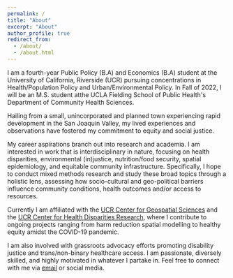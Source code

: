 ```yaml
---
permalink: /
title: "About"
excerpt: "About"
author_profile: true
redirect_from: 
  - /about/
  - /about.html
---
```


I am a fourth-year Public Policy (B.A) and Economics (B.A) student at the University of California, Riverside (UCR) pursuing concentrations in Health/Population Policy and Urban/Environmental Policy. In Fall of 2022, I will be an M.S. student atthe UCLA Fielding School of Public Health's Department of Community Health Sciences.

Hailing from a small, unincorporated and planned town experiencing rapid development in the San Joaquin Valley, my lived experiences and observations have fostered my commitment to equity and social justice. 

My career aspirations branch out into research and academia. I am interested in work that is interdisciplinary in nature, focusing on health disparities, environmental (in)justice, nutrition/food security, spatial epidemiology, and equitable community infrastructure. Specifically, I hope to conduct mixed methods research and study these broad topics through a holistic lens, assessing how socio-cultural and geo-political barriers influence community conditions, health outcomes and/or access to resources. 

Currently I am affiliated with the [UCR Center for Geospatial Sciences](https://spatial.ucr.edu/) and the [UCR Center for Health Disparities Research](https://healthdisparities.ucr.edu/), where I contribute to ongoing projects ranging from harm reduction spatial modelling to healthy equity amidst the COVID-19 pandemic. 

I am also involved with grassroots advocacy efforts promoting disability justice and trans/non-binary healthcare access. I am passionate, diversely skilled, and highly motivated in whatever I partake in. Feel free to connect with me via [email](mailto:pjutu001@ucr.edu) or social media. 
